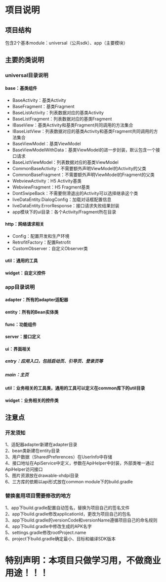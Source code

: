 # 项目说明

## 项目结构
包含2个基本module：universal（公共sdk）、app（主要模块）

## 主要的类说明
### universal目录说明
#### base：基类组件
- BaseActivity：基类Activity
- BaseFragment：基类Fragment
- BaseListActivity：列表数据对应的基类Activity
- BaseListFragment：列表数据对应的基类Fragment
- IBaseView：基类Activity和基类Fragment共同调用的方法集合
- IBaseListView：列表数据对应的基类Activity和基类Fragment共同调用的方法集合
- BaseViewModel：基类ViewModel
- BaseViewModelWithData：基类ViewModel的进一步封装，默认包含一个接口请求
- BaseListViewModel：列表数据对应的基类ViewModel
- CommonBaseActivity：不需要额外声明ViewModel的Activity的父类
- CommonBaseFragment：不需要额外声明ViewModel的Fragment的父类
- WebviewActivity：H5 Activity基类
- WebviewFragment：H5 Fragment基类
- DontSwipeBack：不需要侧滑退出的Activity可以选择继承这个类
- liveDataEntity.DialogConfig：加载对话框配置信息
- liveDataEntity.ErrorResponse：接口请求失败结果封装
- app模块下的ui目录：各个Activity/Fragment所在目录
#### http：网络请求相关
- Config：配置开发和生产环境
- RetrofitFactory：配置Retrofit
- CustomObserver：自定义Observer类
#### util：通用的工具
#### widget：自定义控件

### app目录说明
#### adapter：所有的adapter适配器
#### entity：所有的Bean实体类
#### func：功能组件
#### server：接口定义
#### ui：界面相关
##### entry：应用入口，包括启动页、引导页、登录页等
##### main：主页
#### util：业务相关的工具类，通用的工具可以定义在common库下的util目录
#### widget：业务相关的控件类

## 注意点
### 开发须知
1、适配器adapter新建在adapter目录  
2、bean类新建在entity目录  
3、用户数据（SharedPreferences）在UserInfo中存储  
4、接口地址在ApiService中定义，参数在ApiHelper中封装，外部类唯一通过ApiHelper访问接口  
5、图片资源放在drawable-xhdpi目录  
6、三方库的依赖以api形式放在common module下的build.gradle  
### 替换套用项目需要修改的地方
1、app下build.gradle配置自动签名，替换为项目自己的签名文件  
2、app下build.gradle修改applicationId，更改为项目自己的包名  
3、app下build.gradle的versionCode和versionName遵循项目自己的命名规则  
4、app下build.gradle中修改生成的APK名字  
5、settings.gradle修改rootProject.name  
6、project下build.gradle确定最小、目标和编译SDK版本  

# 特别声明：本项目只做学习用，不做商业用途！！！